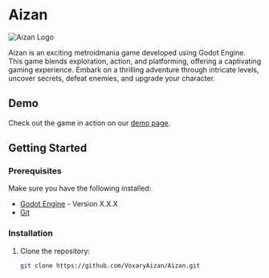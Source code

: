 # Aizan

![Aizan Logo](link-to-your-logo-image)

Aizan is an exciting metroidmania game developed using Godot Engine. This game blends exploration, action, and platforming, offering a captivating gaming experience. Embark on a thrilling adventure through intricate levels, uncover secrets, defeat enemies, and upgrade your character.

## Demo

Check out the game in action on our [demo page](https://voxaryaizan.github.io/Aizan/).

## Getting Started

### Prerequisites

Make sure you have the following installed:

- [Godot Engine](https://godotengine.org/) - Version X.X.X
- [Git](https://git-scm.com/)

### Installation

1. Clone the repository:

   ```bash
   git clone https://github.com/VoxaryAizan/Aizan.git
